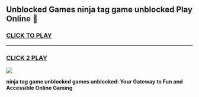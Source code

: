 
## Unblocked Games ninja tag game unblocked Play Online 👋
<h3>
<a href="https://news.freeplayer.one?title=ninja_tag_game_unblocked&ref=17F">CLICK TO PLAY</a></h3>
<hr>

<h3>
<a href="https://news.freeplayer.one?title=ninja_tag_game_unblocked&ref=17F">CLICK 2 PLAY</a>
  
</h3>

<a href="https://news.freeplayer.one?title=ninja_tag_game_unblocked&ref=17F/"><img src="https://clearcache.store/games.png"></a>


**ninja tag game unblocked games unblocked: Your Gateway to Fun and Accessible Online Gaming**
